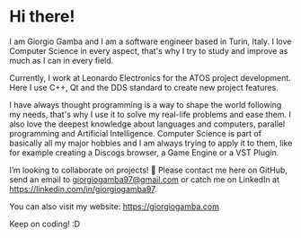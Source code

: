 # Hi there!
I am Giorgio Gamba and I am a software engineer based in Turin, Italy. I love Computer Science in every aspect, that's why I try to study and improve as much as I can in every field.

Currently, I work at Leonardo Electronics for the ATOS project development. Here I use C++, Qt and the DDS standard to create new project features.

I have always thought programming is a way to shape the world following my needs, that's why I use it to solve my real-life problems and ease them. I also love the deepest knowledge about languages and computers, parallel programming and Artificial Intelligence. Computer Science is part of basically all my major hobbies and I am always trying to apply it to them, like for example creating a Discogs browser, a Game Engine or a VST Plugin.

I’m looking to collaborate on projects! 👯 Please contact me here on GitHub, send an email to giorgiogamba97@gmail.com or catch me on LinkedIn at https://linkedin.com/in/giorgiogamba97.

You can also visit my website: https://giorgiogamba.com

Keep on coding! :D

<!--
**giorgiogamba/giorgiogamba** is a ✨ _special_ ✨ repository because its `README.md` (this file) appears on your GitHub profile.

Here are some ideas to get you started:

- 🔭 I’m currently working on ...
- 🌱 I’m currently learning ...
- 👯 I’m looking to collaborate on ...
- 🤔 I’m looking for help with ...
- 💬 Ask me about ...
- 📫 How to reach me: ...
- 😄 Pronouns: ...
- ⚡ Fun fact: ...
-->
